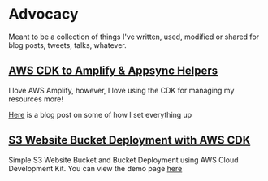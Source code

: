 # Advocacy

Meant to be a collection of things I've written, used, modified or shared for blog posts, tweets, talks, whatever.

## [AWS CDK to Amplify & Appsync Helpers](./cdk-amplify-helpers/)

I love AWS Amplify, however, I love using the CDK for managing my resources more! 

[Here](https://www.trek10.com/blog/appsync-with-the-aws-cloud-development-kit) is a blog post on some of how I set everything up

## [S3 Website Bucket Deployment with AWS CDK](./s3-website-bucket-deployment/)

Simple S3 Website Bucket and Bucket Deployment using AWS Cloud Development Kit. You can view the demo page [here](https://cdk-demo.kennethwinner.com/)